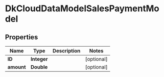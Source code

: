 
# DkCloudDataModelSalesPaymentModel

## Properties
Name | Type | Description | Notes
------------ | ------------- | ------------- | -------------
**ID** | **Integer** |  |  [optional]
**amount** | **Double** |  |  [optional]



